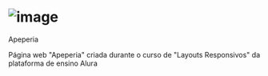 # ![image](https://user-images.githubusercontent.com/90017824/225002669-aa0c3c85-98e0-4866-a83f-2ab615f2e2ec.png)
 Apeperia

Página web "Apeperia" criada durante o curso de "Layouts Responsivos" da plataforma de ensino Alura

